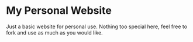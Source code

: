 My Personal Website
================

Just a basic website for personal use. Nothing too special here, feel free to fork and use as much as you would like.